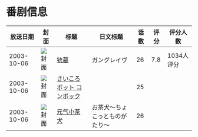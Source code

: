 # 番剧信息

|放送日期|封面|标题|日文标题|话数|评分|评分人数|
|---|---|---|---|---|---|---|
|2003-10-06|![封面](https://lain.bgm.tv/pic/cover/c/7f/fd/1805_7wZPX.jpg)|[铳墓](https://bangumi.tv/subject/1805)|ガングレイヴ|26|7.8|1034人评分|
|2003-10-06|![封面](https://lain.bgm.tv/pic/cover/c/39/ea/186077_nWGVg.jpg)|[さいころボット コンボック](https://bangumi.tv/subject/186077)||25|||
|2003-10-06|![封面](https://lain.bgm.tv/pic/cover/c/41/40/337374_2ytV1.jpg)|[元气小茶犬](https://bangumi.tv/subject/337374)|お茶犬〜ちょこっとものがたり〜|26|||
